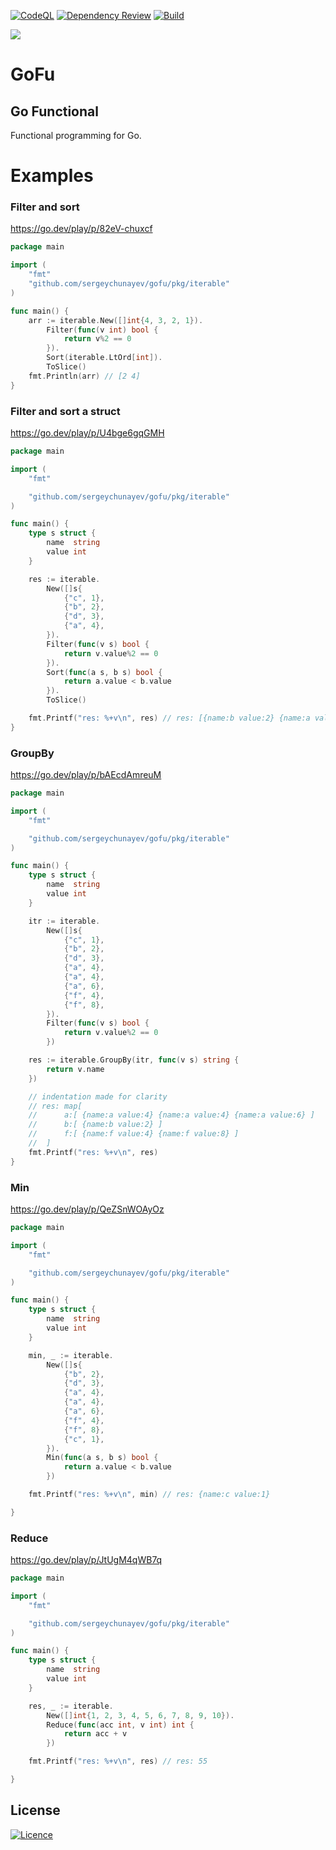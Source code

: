 [![CodeQL](https://github.com/sergeychunayev/gofu/actions/workflows/codeql.yml/badge.svg)](https://github.com/sergeychunayev/gofu/actions/workflows/codeql.yml)
[![Dependency Review](https://github.com/sergeychunayev/gofu/actions/workflows/dependency-review.yml/badge.svg)](https://github.com/sergeychunayev/gofu/actions/workflows/dependency-review.yml)
[![Build](https://github.com/sergeychunayev/gofu/actions/workflows/build.yml/badge.svg)](https://github.com/sergeychunayev/gofu/actions/workflows/build.yml)

<img src="https://user-images.githubusercontent.com/57276805/230751843-c0972a6e-64ee-439f-a21c-054c678326bb.png" />

# GoFu
## Go Functional

Functional programming for Go.

# Examples

### Filter and sort
https://go.dev/play/p/82eV-chuxcf
```go
package main

import (
	"fmt"
	"github.com/sergeychunayev/gofu/pkg/iterable"
)

func main() {
	arr := iterable.New([]int{4, 3, 2, 1}).
		Filter(func(v int) bool {
			return v%2 == 0
		}).
		Sort(iterable.LtOrd[int]).
		ToSlice()
	fmt.Println(arr) // [2 4]
}
```

### Filter and sort a struct
https://go.dev/play/p/U4bge6gqGMH
```go
package main

import (
	"fmt"

	"github.com/sergeychunayev/gofu/pkg/iterable"
)

func main() {
	type s struct {
		name  string
		value int
	}

	res := iterable.
		New([]s{
			{"c", 1},
			{"b", 2},
			{"d", 3},
			{"a", 4},
		}).
		Filter(func(v s) bool {
			return v.value%2 == 0
		}).
		Sort(func(a s, b s) bool {
			return a.value < b.value
		}).
		ToSlice()

	fmt.Printf("res: %+v\n", res) // res: [{name:b value:2} {name:a value:4}]
}

```

### GroupBy
https://go.dev/play/p/bAEcdAmreuM
```go
package main

import (
	"fmt"

	"github.com/sergeychunayev/gofu/pkg/iterable"
)

func main() {
	type s struct {
		name  string
		value int
	}

	itr := iterable.
		New([]s{
			{"c", 1},
			{"b", 2},
			{"d", 3},
			{"a", 4},
			{"a", 4},
			{"a", 6},
			{"f", 4},
			{"f", 8},
		}).
		Filter(func(v s) bool {
			return v.value%2 == 0
		})

	res := iterable.GroupBy(itr, func(v s) string {
		return v.name
	})

	// indentation made for clarity
	// res: map[
	// 		a:[ {name:a value:4} {name:a value:4} {name:a value:6} ]
	//		b:[ {name:b value:2} ]
	//		f:[ {name:f value:4} {name:f value:8} ]
	// 	]
	fmt.Printf("res: %+v\n", res)
}
```

### Min
https://go.dev/play/p/QeZSnWOAyOz
```go
package main

import (
	"fmt"

	"github.com/sergeychunayev/gofu/pkg/iterable"
)

func main() {
	type s struct {
		name  string
		value int
	}

	min, _ := iterable.
		New([]s{
			{"b", 2},
			{"d", 3},
			{"a", 4},
			{"a", 4},
			{"a", 6},
			{"f", 4},
			{"f", 8},
			{"c", 1},
		}).
		Min(func(a s, b s) bool {
			return a.value < b.value
		})

	fmt.Printf("res: %+v\n", min) // res: {name:c value:1}

}
```

### Reduce
https://go.dev/play/p/JtUgM4qWB7q

```go
package main

import (
	"fmt"

	"github.com/sergeychunayev/gofu/pkg/iterable"
)

func main() {
	type s struct {
		name  string
		value int
	}

	res, _ := iterable.
		New([]int{1, 2, 3, 4, 5, 6, 7, 8, 9, 10}).
		Reduce(func(acc int, v int) int {
			return acc + v
		})

	fmt.Printf("res: %+v\n", res) // res: 55

}
```

## License

[![Licence](https://img.shields.io/github/license/Ileriayo/markdown-badges?style=for-the-badge)](./LICENSE)
